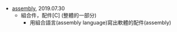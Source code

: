 - [assembly](https://tw.dictionary.search.yahoo.com/search?p=assembly), 2019.07.30
  - 組合件，配件[C] (整體的一部分)
    - 用組合語言(assembly language)寫出軟體的配件(assembly)
